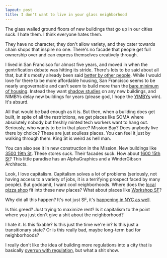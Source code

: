 ```yaml
---
layout: post
title: I don't want to live in your glass neighborhood
---
```


The glass walled ground floors of new buildings that go up in our cities suck. I hate them. I think everyone hates them.

They have no character, they don't allow variety, and they cater towards chain shops that inspire no one. There's no facade that people get full ownership over and can express themselves creatively through.

I lived in San Francisco for almost five years, and moved in when the gentrification debate was hitting its stride. There's lots to be said about all that, but it's mostly already been said [better by other people](https://techcrunch.com/2014/01/24/it-doesnt-have-to-be-this-way/). While I would love for there to be more affordable housing, San Francisco seems to be nearly ungovernable and can't seem to build more than the [bare minimum of housing](https://www.seattletimes.com/business/real-estate/amid-building-boom-1-in-10-seattle-apartments-are-empty-and-rents-are-dropping/). Instead they want [shadow studies](https://missionlocal.org/2018/09/sf-missions-historic-laundromat-development-delayed-again-over-shadow-study/) on any new buildings, and NIMBYs delay new buildings for years (please god, I hope the [YIMBYs](http://www.slate.com/articles/business/metropolis/2017/06/yimbys_and_the_dsa_can_t_get_along_despite_their_common_enemy_high_rent.html) win). It's absurd. 

All that would be bad enough as it is. But then, when a building does get built, in spite of all the restrictions, we get places like SOMA where absolutely nobody but freshly minted tech workers want to hang out. Seriously, who wants to be in that place? Mission Bay? Does anybody live there by choice? These are just soulless places. You can feel it just by walking through them. King St is weird as hell man.

You can also see it in new construction in the Mission. New buildings like [3500 19th St](https://goo.gl/maps/MP9g83No7Wo). These stores suck. Their facades suck. How about [1600 15th St](https://goo.gl/maps/bbJ6ZRkFYDT2)? This little paradise has an AlphaGraphics and a WinderGibson Architects. 

Look, I love capitalism. Capitalism solves a lot of problems (seriously, not having access to a variety of jobs, it is a terrifying prospect faced by many people). But goddamit, I want cool neighborhoods. Where does the [local pizza shop](https://goo.gl/maps/13MJiWbKh1x) fit into these new places? What about places like [Workshop SF](http://www.workshopsf.org/)? 

Why did all this happen? It's not just SF, it's [happening in NYC as well](https://www.nytimes.com/interactive/2018/09/06/nyregion/nyc-storefront-vacancy.html).

Is this greed? Just trying to maximize rent? Is it capitalism to the point where you just don't give a shit about the neighborhood? 

I hate it. Is this fixable? Is this just the time we're in? Is this just a transitionary state? Or is this really bad, maybe long-term bad for neighborhoods?

I really don't like the idea of building more regulations into a city that is basically [overrun with regulation](https://sf.eater.com/2017/6/27/15733554/cost-open-restaurant-robin-adam-tortosa-san-francisco), but what a shit show.

